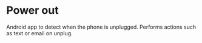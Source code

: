 # Power out

Android app to detect when the phone is unplugged. Performs actions such as text or email on unplug.
